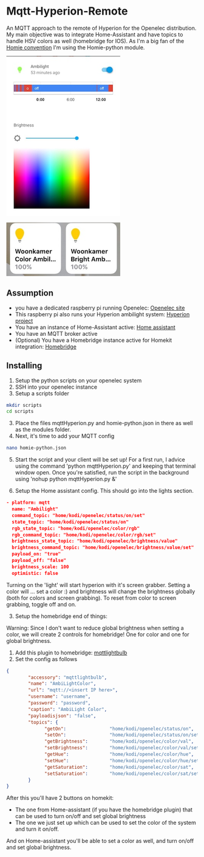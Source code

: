 # Mqtt-Hyperion-Remote
An MQTT approach to the remote of Hyperion for the Openelec distribution. My main objective was to integrate Home-Assistant and have topics to handle HSV colors as well (homebridge for IOS).
As I'm a big fan of the [Homie convention](https://github.com/marvinroger/homie) I'm using the Homie-python module.

![home-assistant](https://raw.githubusercontent.com/MrBramme/Mqtt-Hyperion-Remote/master/pics/home-assistant.jpg "Home-assistant")

![homebridge](https://raw.githubusercontent.com/MrBramme/Mqtt-Hyperion-Remote/master/pics/homebridge.jpg "Homebridge")

## Assumption
- you have a dedicated raspberry pi running Openelec: [Openelec site](http://openelec.tv/get-openelec)
- This raspberry pi also runs your Hyperion ambilight system: [Hyperion project](https://hyperion-project.org)
- You have an instance of Home-Assistant active: [Home assistant](https://home-assistant.io)
- You have an MQTT broker active
- (Optional) You have a Homebridge instance active for Homekit integration: [Homebridge](https://github.com/nfarina/homebridge)

## Installing
1. Setup the python scripts on your openelec system
  1. SSH into your openelec instance
  2. Setup a scripts folder
  ```bash
  mkdir scripts
  cd scripts
  ```
  3. Place the files mqttHyperion.py and homie-python.json in there as well as the modules folder.
  4. Next, it's time to add your MQTT config
  ```bash
  nano homie-python.json
  ```
  5. Start the script and your client will be set up! For a first run, I advice using the command 'python mqttHyperion.py' and keeping that terminal window open. Once you're satisfied, run the script in the background using 'nohup python mqttHyperion.py &'

2. Setup the Home assistant config. This should go into the lights section.

```json
- platform: mqtt
  name: "Ambilight"
  command_topic: "home/kodi/openelec/status/on/set"
  state_topic: "home/kodi/openelec/status/on"
  rgb_state_topic: "home/kodi/openelec/color/rgb"
  rgb_command_topic: "home/kodi/openelec/color/rgb/set"
  brightness_state_topic: "home/kodi/openelec/brightness/value"
  brightness_command_topic: "home/kodi/openelec/brightness/value/set"
  payload_on: "true"
  payload_off: "false"
  brightness_scale: 100
  optimistic: false
```
Turning on the 'light' will start hyperion with it's screen grabber. Setting a color will ... set a color :) and brightness will change the brightness globally (both for colors and screen grabbing).
To reset from color to screen grabbing, toggle off and on.

3. Setup the homebridge end of things:

Warning: Since I don't want to reduce global brightness when setting a color, we will create 2 controls for homebridge! One for color and one for global brightness.
  1. Add this plugin to homebridge: [mqttlightbulb](https://github.com/ameeuw/homebridge-mqttlightbulb)
  2. Set the config as follows

  ```json
  {
          "accessory": "mqttlightbulb",
          "name": "AmbiLightColor",
          "url": "mqtt://<insert IP here>",
          "username": "username",
          "password": "password",
          "caption": "AmbiLight Color",
          "payloadisjson": "false",
          "topics": {
                "getOn":                "home/kodi/openelec/status/on",
                "setOn":                "home/kodi/openelec/status/on/set",
                "getBrightness":        "home/kodi/openelec/color/val",
                "setBrightness":        "home/kodi/openelec/color/val/set",
                "getHue":               "home/kodi/openelec/color/hue",
                "setHue":               "home/kodi/openelec/color/hue/set",
                "getSaturation":        "home/kodi/openelec/color/sat",
                "setSaturation":        "home/kodi/openelec/color/sat/set"
          }
  }
  ```

  After this you'll have 2 buttons on homekit:
  - The one from Home-assistant (if you have the homebridge plugin) that can be used to turn on/off and set global brightness
  - The one we just set up which can be used to set the color of the system and turn it on/off.

  And on Home-assistant you'll be able to set a color as well, and turn on/off and set global brightness.
